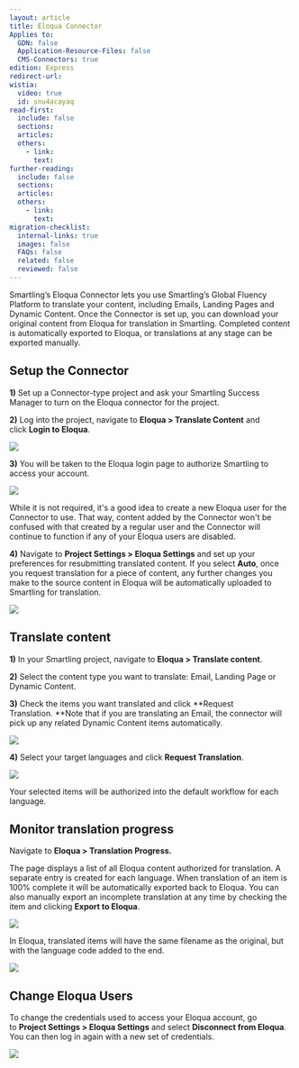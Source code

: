 ```yaml
---
layout: article
title: Eloqua Connector
Applies to:
  GDN: false
  Application-Resource-Files: false
  CMS-Connectors: true
edition: Express
redirect-url:
wistia:
  video: true
  id: snu4acayaq
read-first:
  include: false
  sections:
  articles:
  others:
    - link:
      text:
further-reading:
  include: false
  sections:
  articles:
  others:
    - link:
      text:
migration-checklist:
  internal-links: true
  images: false
  FAQs: false
  related: false
  reviewed: false
---
```



Smartling’s Eloqua Connector lets you use Smartling’s Global Fluency Platform to translate your content, including Emails, Landing Pages and Dynamic Content. Once the Connector is set up, you can download your original content from Eloqua for translation in Smartling. Completed content is automatically exported to Eloqua, or translations at any stage can be exported manually.

## Setup the Connector

**1)** Set up a Connector-type project and ask your Smartling Success Manager to turn on the Eloqua connector for the project.

**2)** Log into the project, navigate to&nbsp;**Eloqua &gt; Translate Content** and click&nbsp;**Login to Eloqua**.

**![](/uploads/versions/smartling---translate-content--connector-project----x----1212-424x---.png)**

**3)**&nbsp;You will be taken to the Eloqua login page to authorize Smartling to access your account.

![](/uploads/versions/eloqua---customer-login---x----1490-1210x---.png)

<div class="info">While it is not required, it's a good idea to create a new Eloqua user for the Connector to use. That way, content added by the Connector won't be confused with that created by a regular user and the Connector will continue to function if any of your Eloqua users are disabled.</div>

**4)** Navigate to&nbsp;**Project Settings &gt; Eloqua Settings** and set up your preferences for resubmitting translated content. If you select&nbsp;**Auto**, once you request translation for a piece of content, any further changes you make to the source content in Eloqua will be automatically uploaded to Smartling for translation.

![](/uploads/versions/smartling---eloqua-settings--smartling---eloqua----x----1602-1126x---.png)

## Translate content

**1)** In your Smartling project, navigate to&nbsp;**Eloqua &gt; Translate content**.

**2)** Select the content type you want to translate: Email, Landing Page or Dynamic Content.

**3)** Check the items you want translated and click&nbsp;**Request Translation.&nbsp;**Note that if you are translating an Email, the connector will pick up any related Dynamic Content items automatically.

![](/uploads/versions/smartling---translate-content--connector-project--1---x----1255-661x---.png)

**4)**&nbsp;Select your target languages and click&nbsp;**Request Translation**.

![](/uploads/versions/smartling---translate-content--connector-project--2---x----573-294x---.png)

Your selected items will be authorized into the default workflow for each language.

## Monitor translation progress

Navigate to&nbsp;**Eloqua &gt; Translation Progress.**

The page displays a list of all Eloqua content authorized for translation. A separate entry is created for each language. When translation of an item is 100% complete it will be automatically exported back to Eloqua. You can also manually export an incomplete translation at any time by checking the item and clicking&nbsp;**Export to Eloqua**.

![](/uploads/versions/smartling---translation-progress--connector-project--and-capture-context-from-webpages---chrome-context-capture-extension-md---smartlinghelp2------documents-webstormprojects-smartlinghelp2----x----1258-521x---.png)

In Eloqua, translated items will have the same filename as the original, but with the language code added to the end.

![](/uploads/versions/eloqua-10---x----1163-751x---.png)

## Change Eloqua Users

To change the credentials used to access your Eloqua account, go to&nbsp;**Project Settings &gt; Eloqua Settings** and select&nbsp;**Disconnect from Eloqua**. You can then log in again with a new set of credentials.

![](/uploads/versions/smartling---eloqua-settings--smartling---eloqua----x----1602-1126x---.png)